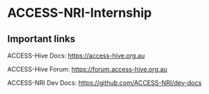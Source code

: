 # ACCESS-NRI-Internship

## Important links

ACCESS-Hive Docs: https://access-hive.org.au

ACCESS-Hive Forum: https://forum.access-hive.org.au

ACCESS-NRI Dev Docs: https://github.com/ACCESS-NRI/dev-docs
